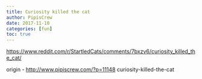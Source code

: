 ```yaml
---
title: Curiosity killed the cat
author: PipisCrew
date: 2017-11-10
categories: [fun]
toc: true
---
```


https://www.reddit.com/r/StartledCats/comments/7bxzv6/curiosity_killed_the_cat/

origin - http://www.pipiscrew.com/?p=11148 curiosity-killed-the-cat